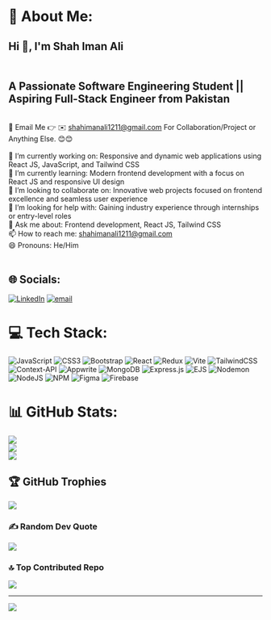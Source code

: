 # 💫 About Me:
## Hi 👋, I'm Shah Iman Ali
## <br>A Passionate Software Engineering Student || Aspiring Full-Stack Engineer from Pakistan<br>
<br>📧 Email Me 👉 ✉️ shahimanali1211@gmail.com For Collaboration/Project or Anything Else. 😊😊<br><br>🔭 I’m currently working on: Responsive and dynamic web applications using React JS, JavaScript, and Tailwind CSS<br>🌱 I’m currently learning:  Modern frontend development with a focus on React JS and responsive UI design<br>👯 I’m looking to collaborate on: Innovative web projects focused on frontend excellence and seamless user experience<br>🤔 I’m looking for help with: Gaining industry experience through internships or entry-level roles<br>💬 Ask me about: Frontend development, React JS, Tailwind CSS<br>📫 How to reach me: shahimanali1211@gmail.com <br>😄 Pronouns: He/Him<br><br>


## 🌐 Socials:
[![LinkedIn](https://img.shields.io/badge/LinkedIn-%230077B5.svg?logo=linkedin&logoColor=white)](https://linkedin.com/in/shahimanali) [![email](https://img.shields.io/badge/Email-D14836?logo=gmail&logoColor=white)](mailto:shahimanali1211@gmail.com) 

# 💻 Tech Stack:
![JavaScript](https://img.shields.io/badge/javascript-%23323330.svg?style=for-the-badge&logo=javascript&logoColor=%23F7DF1E) ![CSS3](https://img.shields.io/badge/css3-%231572B6.svg?style=for-the-badge&logo=css3&logoColor=white) ![Bootstrap](https://img.shields.io/badge/bootstrap-%238511FA.svg?style=for-the-badge&logo=bootstrap&logoColor=white) ![React](https://img.shields.io/badge/react-%2320232a.svg?style=for-the-badge&logo=react&logoColor=%2361DAFB) ![Redux](https://img.shields.io/badge/redux-%23593d88.svg?style=for-the-badge&logo=redux&logoColor=white) ![Vite](https://img.shields.io/badge/vite-%23646CFF.svg?style=for-the-badge&logo=vite&logoColor=white) ![TailwindCSS](https://img.shields.io/badge/tailwindcss-%2338B2AC.svg?style=for-the-badge&logo=tailwind-css&logoColor=white) ![Context-API](https://img.shields.io/badge/Context--Api-000000?style=for-the-badge&logo=react) ![Appwrite](https://img.shields.io/badge/Appwrite-%23FD366E.svg?style=for-the-badge&logo=appwrite&logoColor=white) ![MongoDB](https://img.shields.io/badge/MongoDB-%234ea94b.svg?style=for-the-badge&logo=mongodb&logoColor=white) ![Express.js](https://img.shields.io/badge/express.js-%23404d59.svg?style=for-the-badge&logo=express&logoColor=%2361DAFB) ![EJS](https://img.shields.io/badge/ejs-%23B4CA65.svg?style=for-the-badge&logo=ejs&logoColor=black) ![Nodemon](https://img.shields.io/badge/NODEMON-%23323330.svg?style=for-the-badge&logo=nodemon&logoColor=%BBDEAD) ![NodeJS](https://img.shields.io/badge/node.js-6DA55F?style=for-the-badge&logo=node.js&logoColor=white) ![NPM](https://img.shields.io/badge/NPM-%23CB3837.svg?style=for-the-badge&logo=npm&logoColor=white) ![Figma](https://img.shields.io/badge/figma-%23F24E1E.svg?style=for-the-badge&logo=figma&logoColor=white) ![Firebase](https://img.shields.io/badge/firebase-%23039BE5.svg?style=for-the-badge&logo=firebase)
# 📊 GitHub Stats:
![](https://github-readme-stats.vercel.app/api?username=ShahImanAli&theme=radical&hide_border=false&include_all_commits=true&count_private=false)<br/>
![](https://nirzak-streak-stats.vercel.app/?user=ShahImanAli&theme=radical&hide_border=false)<br/>
![](https://github-readme-stats.vercel.app/api/top-langs/?username=ShahImanAli&theme=radical&hide_border=false&include_all_commits=true&count_private=false&layout=compact)

## 🏆 GitHub Trophies
![](https://github-profile-trophy.vercel.app/?username=ShahImanAli&theme=radical&no-frame=false&no-bg=false&margin-w=4)

### ✍️ Random Dev Quote
![](https://quotes-github-readme.vercel.app/api?type=horizontal&theme=radical)

### 🔝 Top Contributed Repo
![](https://github-contributor-stats.vercel.app/api?username=ShahImanAli&limit=5&theme=dark&combine_all_yearly_contributions=true)

---
[![](https://visitcount.itsvg.in/api?id=ShahImanAli&icon=0&color=0)](https://visitcount.itsvg.in)

